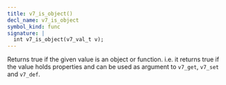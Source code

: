 ```yaml
---
title: v7_is_object()
decl_name: v7_is_object
symbol_kind: func
signature: |
  int v7_is_object(v7_val_t v);
---
```


Returns true if the given value is an object or function.
i.e. it returns true if the value holds properties and can be
used as argument to `v7_get`, `v7_set` and `v7_def`. 

